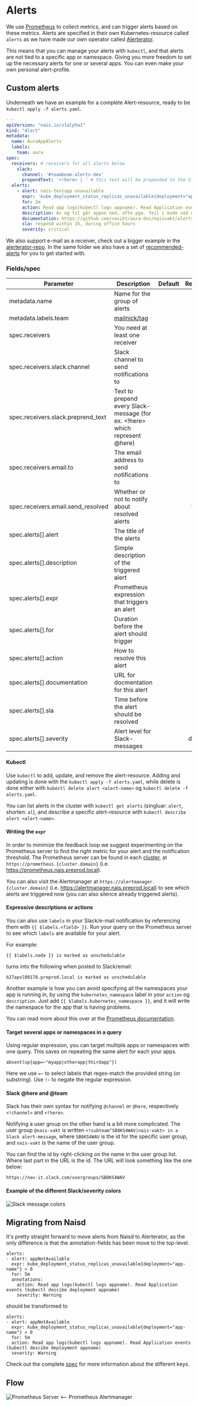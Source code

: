 Alerts
======

We use [Prometheus](https://prometheus.io/) to collect metrics, and can trigger alerts based on these metrics. Alerts are specified in their own Kubernetes-resource called `alerts` as we have made our own operator called [Alerterator](https://github.com/nais/alerterator).

This means that you can manage your alerts with `kubectl`, and that alerts are not tied to a specific app or namespace. Giving you more freedom to set up the necessary alerts for one or several apps. You can even make your own personal alert-profile.


## Custom alerts

Underneath we have an example for a complete Alert-resource, ready to be `kubectl apply -f alerts.yaml`.

```yaml
---
apiVersion: "nais.io/v1alpha1"
kind: "Alert"
metadata:
  name: AuraAppAlerts
  labels:
    team: aura
spec:
  receivers: # receivers for all alerts below
    slack:
      channel: '#teambeam-alerts-dev'
      prependText: '<!here> | ' # this text will be prepended to the Slack alert title
  alerts:
    - alert: nais-testapp unavailable
      expr: 'kube_deployment_status_replicas_unavailable{deployment="app-name"} > 0'
      for: 2m
      action: Read app logs(kubectl logs appname). Read Application events (kubectl descibe deployment appname)
      description: Av og til går appen ned, ofte pga. feil i kode ved oppstart
      documentation: https://github.com/navikt/aura-doc/naisvakt/alerts.md#app_unavailable
      sla: respond within 1h, during office hours
      severity: critical
```

We also support e-mail as a receiver, check out a bigger example in the [alerterator-repo](https://github.com/nais/alerterator/blob/master/example/max_alerts.yaml). In the same folder we also have a set of [recommended-alerts](https://github.com/nais/alerterator/blob/master/example/recommended_alerts.yaml) for you to get started with.


### Fields/spec


| Parameter | Description | Default | Required |
| --------- | ----------- | ------- | :--------: |
| metadata.name | Name for the group of alerts | | x |
| metadata.labels.team | [mailnick/tag](https://github.com/nais/doc/blob/master/content/getting-started/teamadministration.md) | | x |
| spec.receivers | You need at least one receiver | | x |
| spec.receivers.slack.channel | Slack channel to send notifications to | | |
| spec.receivers.slack.preprend_text | Text to prepend every Slack-message (for ex. <!here> which represent @here) | | |
| spec.receivers.email.to | The email address to send notifications to| | |
| spec.receivers.email.send_resolved | Whether or not to notify about resolved alerts | | false |
| spec.alerts[].alert | The title of the alerts | | x |
| spec.alerts[].description | Simple description of the triggered alert | | |
| spec.alerts[].expr | Prometheus expression that triggers an alert | | x |
| spec.alerts[].for | Duration before the alert should trigger | | x |
| spec.alerts[].action | How to resolve this alert | | x |
| spec.alerts[].documentation | URL for docmentation for this alert| | |
| spec.alerts[].sla | Time before the alert should be resolved| | |
| spec.alerts[].severity | Alert level for Slack-messages| | danger |


#### Kubectl

Use `kubectl` to add, update, and remove the alert-resource. Adding and updating is done with the `kubectl apply -f alerts.yaml`, while delete is done either with `kubectl delete alert <alert-name>` og `kubectl delete -f alerts.yaml`.

You can list alerts in the cluster with `kubectl get alerts` (singluar: `alert`, shorten: `al`), and describe a specific alert-resource with `kubectl describe alert <alert-name>`.


#### Writing the `expr`

In order to minimize the feedback loop we suggest experimenting on the Prometheus server to find the right metric for your alert and the notification threshold. The Prometheus server can be found in each [cluster](/content/clusters#clusters), at `https://prometheus.{cluster.domain}` (i.e. https://prometheus.nais.preprod.local).

You can also visit the Alertmanager at `https://alertmanager.{cluster.domain}` (i.e. https://alertmanager.nais.preprod.local) to see which alerts are triggered now (you can also silence already triggered alerts).


#### Expressive descriptions or actions

You can also use `labels` in your Slack/e-mail notification by referencing them with `{{ $labels.<field> }}`. Run your query on the Prometheus server to see which `labels` are available for your alert.

For example:
```
{{ $labels.node }} is marked as unschedulable
  ```

turns into the following when posted to Slack/email:
```
b27apvl00178.preprod.local is marked as unschedulable
```

Another example is how you can avoid specifying all the namespaces your app is running in, by using the `kubernetes_namespace` label in your `action` og `description`. Just add `{{ $labels.kubernetes_namespace }}`, and it will write the namespace for the app that is having problems.

You can read more about this over at the [Prometheus documentation](https://prometheus.io/docs/prometheus/latest/configuration/alerting_rules/#templating).


#### Target several apps or namespaces in a query

Using regular expression, you can target multiple apps or namespaces with one query. This saves on repeating the same alert for each your apps.

```
absent(up{app=~"myapp|otherapp|thirdapp"})
```

Here we use `=~` to select labels that regex-match the provided string (or substring). Use `!~` to negate the regular expression.


#### Slack @here and @team

Slack has their own syntax for notifying `@channel` or `@here`, respectively `<!channel>` and `<!here>`.

Notifying a user group on the other hand is a bit more complicated. The user group `@nais-vakt` is written `<!subteam^SB8KS4WAV|nais-vakt> in a Slack alert-message`, where `SB8KS4WAV` is the id for the specific user group, and `nais-vakt` is the name of the user group.

You can find the id by right-clicking on the name in the user group list. Where last part in the URL is the id. The URL will look something like the one below:
```
https://nav-it.slack.com/usergroups/SB8KS4WAV
```

#### Example of the different Slack/severity colors

![Slack message colors](/content/_media/attachment_color.png)


## Migrating from Naisd

It's pretty straight forward to move alerts from Naisd to Alerterator, as the only difference is that the annotation-fields has been move to the top-level.

```
alerts:
- alert: appNotAvailable
  expr: kube_deployment_status_replicas_unavailable{deployment="app-name"} > 0
  for: 5m
  annotations:
    action: Read app logs(kubectl logs appname). Read Application events (kubectl descibe deployment appname)
    severity: Warning
```

should be transformed to

```
alerts:
- alert: appNotAvailable
  expr: kube_deployment_status_replicas_unavailable{deployment="app-name"} > 0
  for: 5m
  action: Read app logs(kubectl logs appname). Read Application events (kubectl descibe deployment appname)
  severity: Warning
```

Check out the complete [spec](#fieldsspec) for more information about the different keys.


## Flow

![Prometheus Server \<-- Prometheus Alertmanager](/content/_media/prometheus_alertmanager_overview.png)
